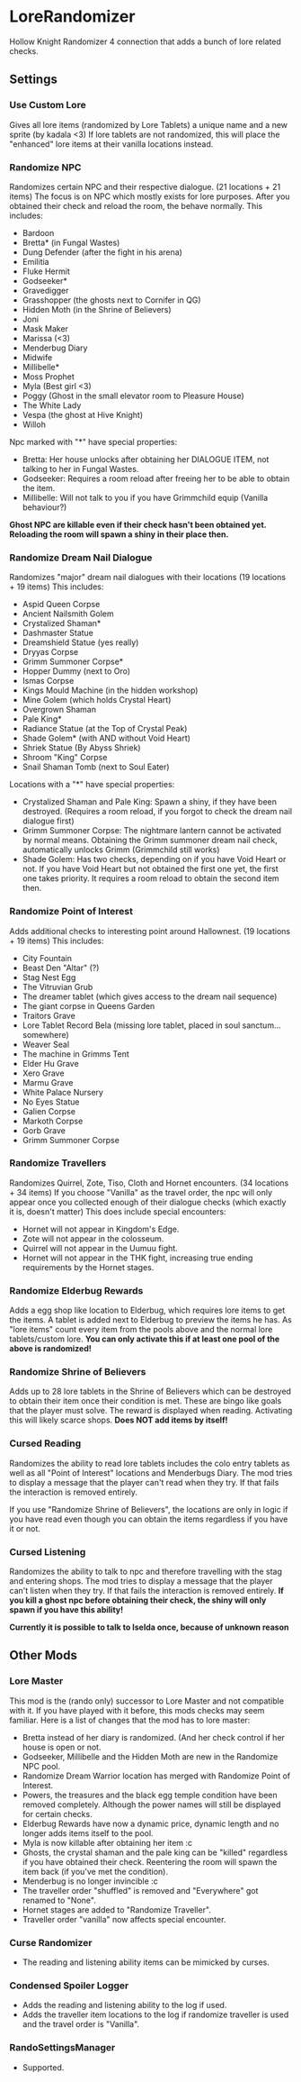 # LoreRandomizer
Hollow Knight Randomizer 4 connection that adds a bunch of lore related checks.

## Settings

### Use Custom Lore
Gives all lore items (randomized by Lore Tablets) a unique name and a new sprite (by kadala <3)
If lore tablets are not randomized, this will place the "enhanced" lore items at their vanilla locations instead.

### Randomize NPC
Randomizes certain NPC and their respective dialogue. (21 locations + 21 items)
The focus is on NPC which mostly exists for lore purposes. After you obtained their check and reload the room, the behave normally.
This includes:
- Bardoon
- Bretta* (in Fungal Wastes)
- Dung Defender (after the fight in his arena)
- Emilitia
- Fluke Hermit
- Godseeker*
- Gravedigger
- Grasshopper (the ghosts next to Cornifer in QG)
- Hidden Moth (in the Shrine of Believers)
- Joni
- Mask Maker
- Marissa (<3)
- Menderbug Diary
- Midwife
- Millibelle*
- Moss Prophet
- Myla (Best girl <3)
- Poggy (Ghost in the small elevator room to Pleasure House)
- The White Lady
- Vespa (the ghost at Hive Knight)
- Willoh

Npc marked with "*" have special properties:
- Bretta: Her house unlocks after obtaining her DIALOGUE ITEM, not talking to her in Fungal Wastes.
- Godseeker: Requires a room reload after freeing her to be able to obtain the item.
- Millibelle: Will not talk to you if you have Grimmchild equip (Vanilla behaviour?)

**Ghost NPC are killable even if their check hasn't been obtained yet. Reloading the room will spawn a shiny in their place then.**

### Randomize Dream Nail Dialogue
Randomizes "major" dream nail dialogues with their locations (19 locations + 19 items)
This includes:
- Aspid Queen Corpse
- Ancient Nailsmith Golem
- Crystalized Shaman*
- Dashmaster Statue
- Dreamshield Statue (yes really)
- Dryyas Corpse
- Grimm Summoner Corpse*
- Hopper Dummy (next to Oro)
- Ismas Corpse
- Kings Mould Machine (in the hidden workshop)
- Mine Golem (which holds Crystal Heart)
- Overgrown Shaman
- Pale King*
- Radiance Statue (at the Top of Crystal Peak)
- Shade Golem* (with AND without Void Heart)
- Shriek Statue (By Abyss Shriek)
- Shroom "King" Corpse
- Snail Shaman Tomb (next to Soul Eater)

Locations with a "*" have special properties:
- Crystalized Shaman and Pale King: Spawn a shiny, if they have been destroyed. (Requires a room reload, if you forgot to check the dream nail dialogue first)
- Grimm Summoner Corpse: The nightmare lantern cannot be activated by normal means. Obtaining the Grimm summoner dream nail check, automatically unlocks Grimm (Grimmchild still works)
- Shade Golem: Has two checks, depending on if you have Void Heart or not. If you have Void Heart but not obtained the first one yet, the first one takes priority. It requires a room reload to obtain the second item then.

### Randomize Point of Interest
Adds additional checks to interesting point around Hallownest. (19 locations + 19 items)
This includes:
- City Fountain
- Beast Den "Altar" (?)
- Stag Nest Egg
- The Vitruvian Grub
- The dreamer tablet (which gives access to the dream nail sequence)
- The giant corpse in Queens Garden
- Traitors Grave
- Lore Tablet Record Bela (missing lore tablet, placed in soul sanctum... somewhere)
- Weaver Seal
- The machine in Grimms Tent
- Elder Hu Grave
- Xero Grave
- Marmu Grave
- White Palace Nursery
- No Eyes Statue
- Galien Corpse
- Markoth Corpse
- Gorb Grave
- Grimm Summoner Corpse

### Randomize Travellers
Randomizes Quirrel, Zote, Tiso, Cloth and Hornet encounters. (34 locations + 34 items)
If you choose "Vanilla" as the travel order, the npc will only appear once you collected enough of their dialogue checks (which exactly it is, doesn't matter)
This does include special encounters:
- Hornet will not appear in Kingdom's Edge.
- Zote will not appear in the colosseum.
- Quirrel will not appear in the Uumuu fight.
- Hornet will not appear in the THK fight, increasing true ending requirements by the Hornet stages.

### Randomize Elderbug Rewards
Adds a egg shop like location to Elderbug, which requires lore items to get the items.
A tablet is added next to Elderbug to preview the items he has.
As "lore items" count every item from the pools above and the normal lore tablets/custom lore.
**You can only activate this if at least one pool of the above is randomized!**

### Randomize Shrine of Believers
Adds up to 28 lore tablets in the Shrine of Believers which can be destroyed to obtain their item once their condition is met.
These are bingo like goals that the player must solve. The reward is displayed when reading.
Activating this will likely scarce shops.
**Does NOT add items by itself!**

### Cursed Reading
Randomizes the ability to read lore tablets includes the colo entry tablets as well as all "Point of Interest" locations and Menderbugs Diary.
The mod tries to display a message that the player can't read when they try. If that fails the interaction is removed entirely.

If you use "Randomize Shrine of Believers", the locations are only in logic if you have read even though you can obtain the items regardless if you have it or not.

### Cursed Listening
Randomizes the ability to talk to npc and therefore travelling with the stag and entering shops.
The mod tries to display a message that the player can't listen when they try. If that fails the interaction is removed entirely.
**If you kill a ghost npc before obtaining their check, the shiny will only spawn if you have this ability!**

**Currently it is possible to talk to Iselda once, because of unknown reason**

## Other Mods

### Lore Master
This mod is the (rando only) successor to Lore Master and not compatible with it. If you have played with it before, this mods checks may seem familiar. Here is a list of changes that the mod has to lore master:
- Bretta instead of her diary is randomized. (And her check control if her house is open or not.
- Godseeker, Millibelle and the Hidden Moth are new in the Randomize NPC pool.
- Randomize Dream Warrior location has merged with Randomize Point of Interest.
- Powers, the treasures and the black egg temple condition have been removed completely. Although the power names will still be displayed for certain checks.
- Elderbug Rewards have now a dynamic price, dynamic length and no longer adds items itself to the pool.
- Myla is now killable after obtaining her item :c
- Ghosts, the crystal shaman and the pale king can be "killed" regardless if you have obtained their check. Reentering the room will spawn the item back (if you've met the condition).
- Menderbug is no longer invincible :c
- The traveller order "shuffled" is removed and "Everywhere" got renamed to "None".
- Hornet stages are added to "Randomize Traveller".
- Traveller order "vanilla" now affects special encounter.

### Curse Randomizer
- The reading and listening ability items can be mimicked by curses.

### Condensed Spoiler Logger
- Adds the reading and listening ability to the log if used.
- Adds the traveller item locations to the log if randomize traveller is used and the travel order is "Vanilla".

### RandoSettingsManager
- Supported.
